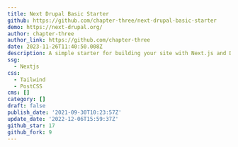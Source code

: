 ```yaml
---
title: Next Drupal Basic Starter
github: https://github.com/chapter-three/next-drupal-basic-starter
demo: https://next-drupal.org/
author: chapter-three
author_link: https://github.com/chapter-three
date: 2023-11-26T11:40:50.008Z
description: A simple starter for building your site with Next.js and Drupal.
ssg:
  - Nextjs
css:
  - Tailwind
  - PostCSS
cms: []
category: []
draft: false
publish_date: '2021-09-30T10:23:57Z'
update_date: '2022-12-06T15:59:37Z'
github_star: 17
github_fork: 9
---
```

